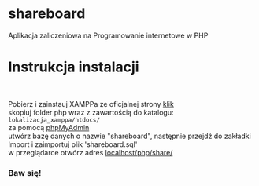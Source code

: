 # shareboard
Aplikacja zaliczeniowa na Programowanie internetowe w PHP


<h1>Instrukcja instalacji</h1>
<br>
<p>Pobierz i zainstauj XAMPPa ze oficjalnej strony <a href="https://www.apachefriends.org/pl/index.html">klik</a><br>
skopiuj folder php wraz z zawartością do katalogu:<br>
<code>lokalizacja_xamppa/htdocs/</code><br>
za pomocą <a href="http://localhost/phpmyadmin">phpMyAdmin</a><br>
utwórz bazę danych o nazwie "shareboard", następnie przejdź do zakładki Import i zaimportuj plik 'shareboard.sql'<br>
w przeglądarce otwórz adres <a href="http://localhost/php/share/">localhost/php/share/</a><br>
<h3>Baw się!</h3>
